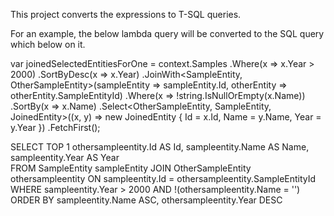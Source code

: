 This project converts the expressions to T-SQL queries.

For an example, the below lambda query will be converted to the SQL query which below on it.

var joinedSelectedEntitiesForOne = context.Samples
                            .Where(x => x.Year > 2000)
                            .SortByDesc(x => x.Year)
                            .JoinWith<SampleEntity, OtherSampleEntity>(sampleEntity => sampleEntity.Id, otherEntity => otherEntity.SampleEntityId)
                            .Where(x => !string.IsNullOrEmpty(x.Name))
                            .SortBy(x => x.Name)
                            .Select<OtherSampleEntity, SampleEntity, JoinedEntity>((x, y) => new JoinedEntity
                            {
                                Id = x.Id,
                                Name = y.Name,
                                Year = y.Year
                            })
                            .FetchFirst();


SELECT 
TOP 1 
othersampleentity.Id AS Id, 
sampleentity.Name AS Name, 
sampleentity.Year AS Year  
FROM SampleEntity sampleEntity 
JOIN OtherSampleEntity othersampleentity ON sampleentity.Id = othersampleentity.SampleEntityId 
WHERE sampleentity.Year > 2000 AND !(othersampleentity.Name = '')
ORDER BY sampleentity.Name ASC, othersampleentity.Year DESC
